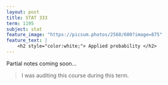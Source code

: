 ```yaml
---
layout: post
title: STAT 333
term: 1195
subject: stat
feature_image: "https://picsum.photos/2560/600?image=875"
feature_text: |
    <h2 style="color:white;"> Applied probability </h2>
---
```


Partial notes coming soon...

 > I was auditing this course during this term.
